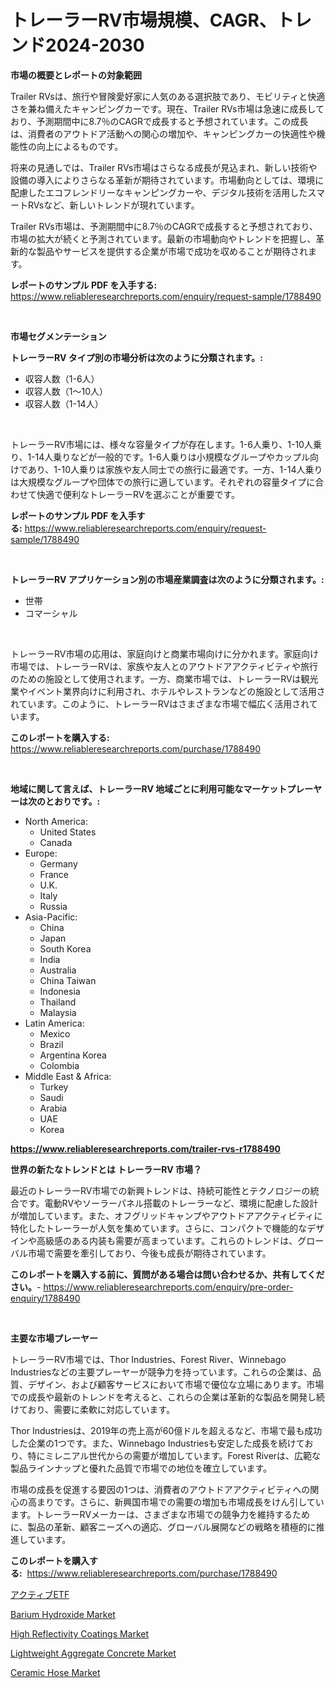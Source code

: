 <p><h1>トレーラーRV市場規模、CAGR、トレンド2024-2030</h1></p><p><strong>市場の概要とレポートの対象範囲</strong></p>
<p><p>Trailer RVsは、旅行や冒険愛好家に人気のある選択肢であり、モビリティと快適さを兼ね備えたキャンピングカーです。現在、Trailer RVs市場は急速に成長しており、予測期間中に8.7％のCAGRで成長すると予想されています。この成長は、消費者のアウトドア活動への関心の増加や、キャンピングカーの快適性や機能性の向上によるものです。</p><p>将来の見通しでは、Trailer RVs市場はさらなる成長が見込まれ、新しい技術や設備の導入によりさらなる革新が期待されています。市場動向としては、環境に配慮したエコフレンドリーなキャンピングカーや、デジタル技術を活用したスマートRVsなど、新しいトレンドが現れています。</p><p>Trailer RVs市場は、予測期間中に8.7％のCAGRで成長すると予想されており、市場の拡大が続くと予測されています。最新の市場動向やトレンドを把握し、革新的な製品やサービスを提供する企業が市場で成功を収めることが期待されます。</p></p>
<p><strong>レポートのサンプル PDF を入手する:</strong> <a href="https://www.reliableresearchreports.com/enquiry/request-sample/1788490">https://www.reliableresearchreports.com/enquiry/request-sample/1788490</a></p>
<p>&nbsp;</p>
<p><strong>市場セグメンテーション</strong></p>
<p><strong>トレーラーRV タイプ別の市場分析は次のように分類されます。:</strong></p>
<p><ul><li>収容人数（1-6人）</li><li>収容人数（1～10人）</li><li>収容人数（1-14人）</li></ul></p>
<p>&nbsp;</p>
<p><p>トレーラーRV市場には、様々な容量タイプが存在します。1-6人乗り、1-10人乗り、1-14人乗りなどが一般的です。1-6人乗りは小規模なグループやカップル向けであり、1-10人乗りは家族や友人同士での旅行に最適です。一方、1-14人乗りは大規模なグループや団体での旅行に適しています。それぞれの容量タイプに合わせて快適で便利なトレーラーRVを選ぶことが重要です。</p></p>
<p><strong>レポートのサンプル PDF を入手する:</strong>&nbsp;<a href="https://www.reliableresearchreports.com/enquiry/request-sample/1788490">https://www.reliableresearchreports.com/enquiry/request-sample/1788490</a></p>
<p>&nbsp;</p>
<p><strong> トレーラーRV アプリケーション別の市場産業調査は次のように分類されます。:</strong></p>
<p><ul><li>世帯</li><li>コマーシャル</li></ul></p>
<p>&nbsp;</p>
<p><p>トレーラーRV市場の応用は、家庭向けと商業市場向けに分かれます。家庭向け市場では、トレーラーRVは、家族や友人とのアウトドアアクティビティや旅行のための施設として使用されます。一方、商業市場では、トレーラーRVは観光業やイベント業界向けに利用され、ホテルやレストランなどの施設として活用されています。このように、トレーラーRVはさまざまな市場で幅広く活用されています。</p></p>
<p><strong>このレポートを購入する:</strong>&nbsp; <a href="https://www.reliableresearchreports.com/purchase/1788490">https://www.reliableresearchreports.com/purchase/1788490</a></p>
<p>&nbsp;</p>
<p><strong>地域に関して言えば、トレーラーRV 地域ごとに利用可能なマーケットプレーヤーは次のとおりです。:</strong></p>
<p><ul>
    <li>
        North America:
        <ul>
            <li>United States</li>
            <li>Canada</li>
        </ul>
    </li>
    <li>
        Europe:
        <ul>
            <li>Germany</li>
            <li>France</li>
            <li>U.K.</li>
            <li>Italy</li>
            <li>Russia</li>
        </ul>
    </li>
    <li>
        Asia-Pacific:
        <ul>
            <li>China</li>
            <li>Japan</li>
            <li>South Korea</li>
            <li>India</li>
            <li>Australia</li>
            <li>China Taiwan</li>
            <li>Indonesia</li>
            <li>Thailand</li>
            <li>Malaysia</li>
        </ul>
    </li>
    <li>
        Latin America:
        <ul>
            <li>Mexico</li>
            <li>Brazil</li>
            <li>Argentina Korea</li>
            <li>Colombia</li>
        </ul>
    </li>
    <li>
        Middle East & Africa:
        <ul>
            <li>Turkey</li>
            <li>Saudi</li>
            <li>Arabia</li>
            <li>UAE</li>
            <li>Korea</li>
        </ul>
    </li>
    </ul></p>
<p><strong><a href="https://www.reliableresearchreports.com/trailer-rvs-r1788490">https://www.reliableresearchreports.com/trailer-rvs-r1788490</a></strong>&nbsp;</p>
<p><strong>世界の新たなトレンドとは トレーラーRV 市場？</strong></p>
<p><p>最近のトレーラーRV市場での新興トレンドは、持続可能性とテクノロジーの統合です。電動RVやソーラーパネル搭載のトレーラーなど、環境に配慮した設計が増加しています。また、オフグリッドキャンプやアウトドアアクティビティに特化したトレーラーが人気を集めています。さらに、コンパクトで機能的なデザインや高級感のある内装も需要が高まっています。これらのトレンドは、グローバル市場で需要を牽引しており、今後も成長が期待されています。</p></p>
<p><strong>このレポートを購入する前に、質問がある場合は問い合わせるか、共有してください。</strong>- <a href="https://www.reliableresearchreports.com/enquiry/pre-order-enquiry/1788490">https://www.reliableresearchreports.com/enquiry/pre-order-enquiry/1788490</a></p>
<p>&nbsp;</p>
<p><strong>主要な市場プレーヤー</strong></p>
<p><p>トレーラーRV市場では、Thor Industries、Forest River、Winnebago Industriesなどの主要プレーヤーが競争力を持っています。これらの企業は、品質、デザイン、および顧客サービスにおいて市場で優位な立場にあります。市場での成長や最新のトレンドを考えると、これらの企業は革新的な製品を開発し続けており、需要に柔軟に対応しています。</p><p>Thor Industriesは、2019年の売上高が60億ドルを超えるなど、市場で最も成功した企業の1つです。また、Winnebago Industriesも安定した成長を続けており、特にミレニアル世代からの需要が増加しています。Forest Riverは、広範な製品ラインナップと優れた品質で市場での地位を確立しています。</p><p>市場の成長を促進する要因の1つは、消費者のアウトドアアクティビティへの関心の高まりです。さらに、新興国市場での需要の増加も市場成長をけん引しています。トレーラーRVメーカーは、さまざまな市場での競争力を維持するために、製品の革新、顧客ニーズへの適応、グローバル展開などの戦略を積極的に推進しています。</p></p>
<p><strong>このレポートを購入する:</strong>&nbsp;&nbsp;<a href="https://www.reliableresearchreports.com/purchase/1788490">https://www.reliableresearchreports.com/purchase/1788490</a></p>
<p><p><a href="https://github.com/nemesis2824/Market-Research-Report-List-1/blob/main/710510825800.md">アクティブETF</a></p><p><a href="https://issuu.com/reportprime-2/docs/barium-hydroxide-market-size-2030.pptx">Barium Hydroxide Market</a></p><p><a href="https://www.linkedin.com/pulse/high-reflectivity-coatings-market-size-trends-growth-outlook-c5jof?trackingId=3P2nVoZ2KWWddazqctrhuA%3D%3D">High Reflectivity Coatings Market</a></p><p><a href="https://issuu.com/reportprime-2/docs/lightweight-aggregate-concrete-market-size-2030.pp">Lightweight Aggregate Concrete Market</a></p><p><a href="https://view.publitas.com/reportprime-1/ceramic-hose-market-size-cagr-trends-2024-2030/">Ceramic Hose Market</a></p></p>